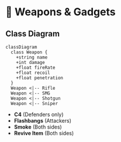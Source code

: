 # 🔫 Weapons & Gadgets

## Class Diagram
```mermaid
classDiagram
  class Weapon {
    +string name
    +int damage
    +float fireRate
    +float recoil
    +float penetration
  }
  Weapon <|-- Rifle
  Weapon <|-- SMG
  Weapon <|-- Shotgun
  Weapon <|-- Sniper
```
- **C4** (Defenders only)
- **Flashbangs** (Attackers)
- **Smoke** (Both sides)
- **Revive Item** (Both sides)
